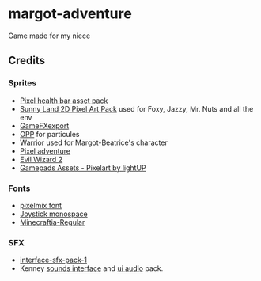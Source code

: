 # margot-adventure

Game made for my niece

## Credits

### Sprites

- [Pixel health bar asset pack](https://adwitr.itch.io/pixel-health-bar-asset-pack)
- [Sunny Land 2D Pixel Art Pack](https://ansimuz.itch.io/sunny-land-pixel-game-art) used for Foxy, Jazzy, Mr. Nuts and all the env
- [GameFXexport](https://ppeldo.itch.io/2d-pixel-art-game-spellmagic-fx)
- [OPP](https://www.openpixelproject.com/) for particules
- [Warrior](https://clembod.itch.io/warrior-free-animation-set) used for Margot-Beatrice's character
- [Pixel adventure](https://pixelfrog-assets.itch.io/pixel-adventure-1)
- [Evil Wizard 2](https://luizmelo.itch.io/evil-wizard-2)
- [Gamepads Assets - Pixelart by lightUP](https://julianoferreiradelima.itch.io/gamepads-assets-pixelart)

### Fonts

- [pixelmix font](https://www.dafont.com/fr/pixelmix.font)
- [Joystick monospace](https://www.dafont.com/joystix.font)
- [Minecraftia-Regular](https://www.dafont.com/joystix.font?text=Minecraftia-Regular)

### SFX

- [interface-sfx-pack-1](https://obsydianx.itch.io/interface-sfx-pack-1)
- Kenney [sounds interface](https://www.kenney.nl/assets/interface-sounds) and [ui audio](https://www.kenney.nl/assets/ui-audio) pack.
